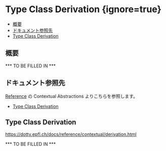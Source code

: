 # Type Class Derivation {ignore=true}

<!-- @import "[TOC]" {cmd="toc" depthFrom=1 depthTo=6 orderedList=false} -->

<!-- code_chunk_output -->

- [概要](#概要)
- [ドキュメント参照先](#ドキュメント参照先)
- [Type Class Derivation](#type-class-derivation-1)

<!-- /code_chunk_output -->

## 概要

*** TO BE FILLED IN ***

## ドキュメント参照先

[Reference](https://dotty.epfl.ch/docs/reference/overview.html) の Contextual Abstractions よりこちらを参照します。

- [Type Class Derivation](https://dotty.epfl.ch/docs/reference/contextual/derivation.html)

## Type Class Derivation

https://dotty.epfl.ch/docs/reference/contextual/derivation.html

*** TO BE FILLED IN ***

